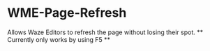 # WME-Page-Refresh
Allows Waze Editors to refresh the page without losing their spot.
** Currently only works by using F5 **
